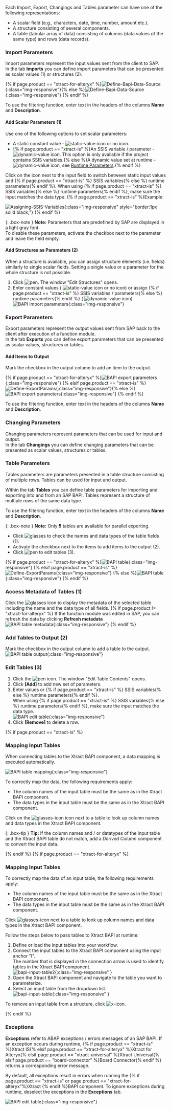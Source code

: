 Each Import, Export, Changings and Tables parameter can have one of the following representations:

- A scalar field (e.g., characters, date, time, number, amount etc.).
- A structure consisting of several components.
- A table (tabular array of data) consisting of columns (data values of the same type) and rows (data records).

### Import Parameters
Import parameters represent the input values sent from the client to SAP. <br>
In the tab **Imports** you can define import parameters that can be presented as scalar values (1) or structures (2). 

{% if page.product == "xtract-for-alteryx" %}![Define-Bapi-Data-Source](/img/content/xfa/XfA-BAPI-Parameters.png){:class="img-responsive"}{% else %}![Define-Bapi-Data-Source](/img/content/XU-BAPI-Parameters.png){:class="img-responsive"} {% endif %}

To use the filtering function, enter text in the headers of the columns **Name** and **Description**. <br>

#### Add Scalar Parameters (1)

Use one of the following options to set scalar parameters:
- A static constant value - ![static-value](/img/content/icons/runtime-parameters-static.png) icon or no icon. 
- {% if page.product == "xtract-is" %}An SSIS variable / parameter - ![dynamic-value](/img/content/icons/runtime-parameters-dynamic.png) icon. This option is only available if the project contains SSIS variables.{% else %}A dynamic value set at runtime - ![dynamic-value](/img/content/icons/runtime-parameters-dynamic.png) icon, see [Runtime Parameters](./edit-runtime-parameters).{% endif %}

Click on the icon next to the input field to switch between static input values and {% if page.product == "xtract-is" %} SSIS variables{% else %} runtime parameters{% endif %}.
When using {% if page.product == "xtract-is" %} SSIS variables{% else %} runtime parameters{% endif %}, make sure the input matches the data type. {% if page.product == "xtract-is" %}Example:

![Assigning-SSIS-Variables](/img/content/xis/ssis-variables.gif){:class="img-responsive" style="border:1px solid black;"}
{% endif %}

{: .box-note }
**Note:** Parameters that are predefined by SAP are displayed in a light gray font. <br>
To disable these parameters, activate the checkbox next to the parameter and leave the field empty. <br>

#### Add Structures as Parameters (2)

When a structure is available, you can assign structure elements (i.e. fields) similarly to single scalar fields. 
Setting a single value or a parameter for the whole structure is not possible.<br>
1. Click ![pen](/img/content/icons/pen.png). The window "Edit Structures" opens.
2. Enter constant values ( ![static-value](/img/content/icons/runtime-parameters-static.png) icon or no icon) or assign {% if page.product == "xtract-is" %} SSIS variables / parameters{% else %} runtime parameters{% endif %} ( ![dynamic-value](/img/content/icons/runtime-parameters-dynamic.png) icon).
![BAPI import parameters](/img/content/BAPI-Edit-Structure.png){:class="img-responsive"}

### Export Parameters
Export parameters represent the output values sent from SAP back to the client after execution of a function module. <br>
In the tab **Exports** you can define export parameters that can be presented as scalar values, structures or tables. 

#### Add Items to Output
Mark the checkbox in the output column to add an item to the output.

{% if page.product == "xtract-for-alteryx" %}![BAPI export parameters](/img/content/xfa/XfA-Bapi-Exports-Edit.png){:class="img-responsive"} {% elsif page.product == "xtract-is" %}![Define-ExportParams](/img/content/xis/XtractBAPI_ExportParams.png){:class="img-responsive"}{% else %}![BAPI export parameters](/img/content/Bapi-Exports-Edit.png){:class="img-responsive"} {% endif %}

To use the filtering function, enter text in the headers of the columns **Name** and **Description**. <br>

### Changing Parameters

Changing parameters represent parameters that can be used for input and output. <br>
In the tab **Changings** you can define changing parameters that can be presented as scalar values, structures or tables.

### Table Parameters

Tables parameters are parameters presented in a table structure consisting of multiple rows. Tables can be used for input and output.

Within the tab **Tables** you can define table parameters for importing and exporting into and from an SAP BAPI. 
Tables represent a structure of multiple rows of the same data type.

To use the filtering function, enter text in the headers of the columns **Name** and **Description**.

{: .box-note }
**Note:** Only **5** tables are available for parallel exporting.

- Click ![glasses](/img/content/icons/glasses.png) to check the names and data types of the table fields (1).
- Activate the checkbox next to the items to add items to the output (2).
- Click ![pen](/img/content/icons/pen.png) to edit tables (3).

{% if page.product == "xtract-for-alteryx" %}![BAPI table](/img/content/xfa/XfA-Bapi-Table-Type.png){:class="img-responsive"} {% elsif page.product == "xtract-is" %}![Define-ExportParams](/img/content/xis/XtractBAPI_TableParams.png){:class="img-responsive"} {% else %}![BAPI table](/img/content/Bapi-Table-Type.png){:class="img-responsive"} {% endif %}

### Access Metadata of Tables (1)
Click the ![glasses](/img/content/icons/glasses.png) icon to display the metadata of the selected table including the name and the data type of all fields. 
{% if page.product != "xtract-for-alteryx" %}
If the function module was edited in SAP, you can refresh the data by clicking **Refresh metadata**<br>
![BAPI table metadata](/img/content/BAPI-Table-Metadata.png){:class="img-responsive"}
{% endif %}

### Add Tables to Output (2)

Mark the checkbox in the output column to add a table to the output.<br> 
![BAPI table output](/img/content/BAPI-Table-Output.png){:class="img-responsive"}

### Edit Tables (3)

1. Click the ![pen](/img/content/icons/pen.png) icon. The window "Edit Table Contents" opens.
2. Click **[Add]** to add new set of parameters.<br>
3. Enter values or {% if page.product == "xtract-is" %} SSIS variables{% else %} runtime parameters{% endif %}.<br>
When using {% if page.product == "xtract-is" %} SSIS variables{% else %} runtime parameters{% endif %}, make sure the input matches the data type.<br>
![BAPI edit table](/img/content/BAPI-Edit-Table-Contents.png){:class="img-responsive"}
4. Click **[Remove]** to delete a row.

{% if page.product == "xtract-is" %}

### Mapping Input Tables

When connecting tables to the Xtract BAPI component, a data mapping is executed automatically. 

![BAPI table mapping](/img/content/ssis-write-xtractis-fuba-02.png){:class="img-responsive"}

To correctly map the data, the following requirements apply:

- The column names of the input table must be the same as in the Xtract BAPI component.
- The data types in the input table must be the same as in the Xtract BAPI component.

Click on the ![glasses-icon](/img/content/icons/glasses.png) icon next to a table to look up column names and data types in the Xtract BAPI component.

{: .box-tip }
**Tip:** If the column names and / or datatypes of the input table and the Xtract BAPI table do not match, add a *Derived Column* component to convert the input data.

{% endif %}
{% if page.product == "xtract-for-alteryx" %}

### Mapping Input Tables

To correctly map the data of an input table, the following requirements apply:

- The column names of the input table must be the same as in the Xtract BAPI component.
- The data types in the input table must be the same as in the Xtract BAPI component.

Click ![glasses-icon](/img/content/icons/glasses.png) next to a table to look up column names and data types in the Xtract BAPI component.<br>

Follow the steps below to pass tables to Xtract BAPI at runtime:
1. Define or load the input tables into your workflow. 
2. Connect the input tables to the Xtract BAPI component using the input anchor "I". <br>
The number that is displayed in the connection arrow is used to identify tables in the Xtract BAPI component.<br>
![bapi-input-table2](/img/content/xfa/bapi-input-table2.png){:class="img-responsive" }
3. Open the Xtract BAPI component and navigate to the table you want to parameterize.
4. Select an input table from the dropdown list. <br>
![bapi-input-table](/img/content/xfa/bapi-input-table.png){:class="img-responsive" }

To remove an input table from a structure, click ![x-icon](/img/content/icons/x.png).

{% endif %}

### Exceptions

**Exceptions** refer to ABAP exceptions / errors messages of an SAP BAPI.
If an exception occurs during runtime, {% if page.product == "xtract-is" %}Xtract IS{% elsif page.product == "xtract-for-alteryx" %}Xtract for Alteryx{% elsif page.product == "xtract-universal" %}Xtract Universal{% elsif page.product == "board-connector" %}Board Connector{% endif %} returns a corresponding error message.

By default, all exceptions result in errors when running the {% if page.product == "xtract-is" or page.product == "xtract-for-alteryx"%}Xtract {% endif %}BAPI component.
To ignore exceptions during runtime, deselect the exceptions in the **Exceptions** tab.

![BAPI edit table](/img/content/extractors.bapi/XU-BAPI-Exceptions.png){:class="img-responsive"}
